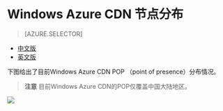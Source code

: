<properties linkid="dev-net-common-tasks-cdn" urlDisplayName="CDN" pageTitle="Windows Azure CDN POP - Azure feature guide" metaKeywords="Azure CDN, Azure CDN, Azure blobs, Azure caching, Azure add-ons, CDN, 节点分布, POP, Azure CDN节点分布, CDN技术文档, CDN帮助文档" description="Learn Windows Azure CDN Point of Presence in China" metaCanonical="" services="" documentationCenter=".NET" title="" authors="" solutions="" manager="" editor="" />
<tags ms.service="cdn"
    ms.date=""
    wacn.date="1/5/2016"
    />

# Windows Azure CDN 节点分布

> [AZURE.SELECTOR]
- [中文版](/documentation/articles/cdn-pops)
- [英文版](/documentation/articles/cdn-enus-pops)

下图给出了目前Windows Azure CDN POP （point of presence）分布情况。

> **注意** 目前Windows Azure CDN的POP仅覆盖中国大陆地区。

![][1]



<!--Image references-->


[1]: ./media/cdn-doc/cdn_pops.png